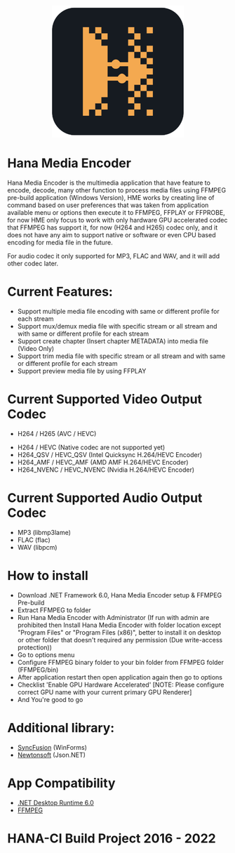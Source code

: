 <p align="center">
  <img width="300" height="300" src="https://github.com/Nicklas373/Hana-Media-Encoder/blob/master/Hana%20Media%20Encoder/ico/HME_Logo.png"><br>
</p>

# Hana Media Encoder 
Hana Media Encoder is the multimedia application that have feature to encode, decode, many other function to process media files using FFMPEG pre-build application (Windows Version),
HME works by creating line of command based on user preferences that was taken from application available menu or options then execute it to FFMPEG, FFPLAY or FFPROBE, for now
HME only focus to work with only hardware GPU accelerated codec that FFMPEG has support it, for now (H264 and H265) codec only, and it does not have any aim to support
native or software or even CPU based encoding for media file in the future.

For audio codec it only supported for MP3, FLAC and WAV, and it will add other codec later.

# Current Features:
* Support multiple media file encoding with same or different profile for each stream
* Support mux/demux media file with specific stream or all stream and with same or different profile for each stream
* Support create chapter (Insert chapter METADATA) into media file (Video Only)
* Support trim media file with specific stream or all stream and with same or different profile for each stream
* Support preview media file by using FFPLAY

# Current Supported Video Output Codec
- H264 / H265 (AVC / HEVC)
* H264 / HEVC (Native codec are not supported yet)
* H264_QSV / HEVC_QSV (Intel Quicksync H.264/HEVC Encoder)
* H264_AMF / HEVC_AMF (AMD AMF H.264/HEVC Encoder)
* H264_NVENC / HEVC_NVENC (Nvidia H.264/HEVC Encoder)

# Current Supported Audio Output Codec
* MP3 (libmp3lame)
* FLAC (flac)
* WAV (libpcm)

# How to install
* Download .NET Framework 6.0, Hana Media Encoder setup & FFMPEG Pre-build
* Extract FFMPEG to folder
* Run Hana Media Encoder with Administrator
  (If run with admin are prohibited then Install Hana Media Encoder with folder location except "Program Files" or "Program Files (x86)", better to install it on desktop or other folder that doesn't required any permission (Due write-access protection))
* Go to options menu
* Configure FFMPEG binary folder to your bin folder from FFMPEG folder (FFMPEG/bin)
* After application restart then open application again then go to options
* Checklist 'Enable GPU Hardware Accelerated' [NOTE: Please configure correct GPU name with your current primary GPU Renderer]
* And You're good to go

# Additional library:
- [SyncFusion](https://www.syncfusion.com/) (WinForms)
- [Newtonsoft](https://www.newtonsoft.com/json) (Json.NET)

# App Compatibility
- [.NET Desktop Runtime 6.0](https://dotnet.microsoft.com/en-us/download/dotnet/6.0)
- [FFMPEG](https://www.gyan.dev/ffmpeg/builds/)

# HANA-CI Build Project 2016 - 2022